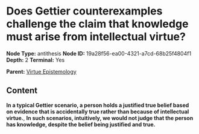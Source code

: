 # Does Gettier counterexamples challenge the claim that knowledge must arise from intellectual virtue?

**Node Type:** antithesis
**Node ID:** 19a28f56-ea00-4321-a7cd-68b25f4804f1
**Depth:** 2
**Terminal:** Yes

**Parent:** [Virtue Epistemology](virtue-epistemology.md)

## Content

**In a typical Gettier scenario, a person holds a justified true belief based on evidence that is accidentally true rather than because of intellectual virtue.**, **In such scenarios, intuitively, we would not judge that the person has knowledge, despite the belief being justified and true.**
